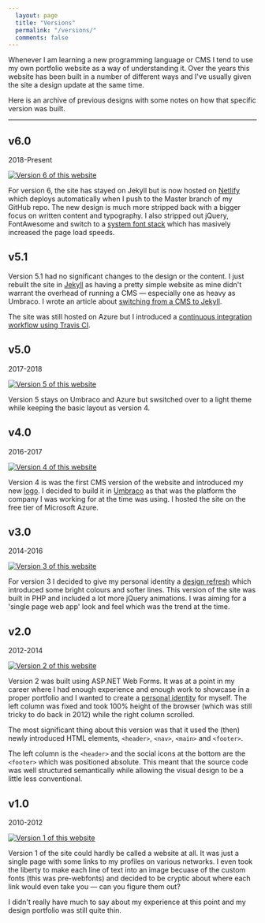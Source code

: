 ```yaml
---
  layout: page
  title: "Versions"
  permalink: "/versions/"
  comments: false
---
```


Whenever I am learning a new programming language or CMS I tend to use my own portfolio website as a way of understanding it. Over the years this website has been built in a number of different ways and I've usually given the site a design update at the same time.

Here is an archive of previous designs with some notes on how that specific version was built.

---

## v6.0
2018-Present

<a href="{{ site.url }}/images/versions/v6.jpg" class="lightbox">
  <img src="{{ site.url }}/images/versions/v6.jpg" alt="Version 6 of this website" class="center-block img-responsive" />
</a>

For version 6, the site has stayed on Jekyll but is now hosted on [Netlify](https://www.netlify.com/) which deploys automatically when I push to the Master branch of my GitHub repo. The new design is much more stripped back with a bigger focus on written content and typography. I also stripped out jQuery, FontAwesome and switch to a [system font stack](https://css-tricks.com/snippets/css/system-font-stack/) which has masively increased the page load speeds.

## v5.1

Version 5.1 had no significant changes to the design or the content. I just rebuilt the site in [Jekyll](https://jekyllrb.com/) as having a pretty simple website as mine didn't warrant the overhead of running a CMS &mdash; especially one as heavy as Umbraco. I wrote an article about <a href="{{site.baseurl}}{% link _posts/2017-03-18-switching-from-cms-to-jekyll.md %}">switching from a CMS to Jekyll</a>.

The site was still hosted on Azure but I introduced a <a href="{{site.baseurl}}{% link _posts/2017-04-04-deploying-jekyll-using-travis-ci.md %}">continuous integration workflow using Travis CI</a>.

## v5.0
2017-2018

<a href="{{ site.url }}/images/versions/v5.jpg" class="lightbox">
  <img src="{{ site.url }}/images/versions/v5.jpg" alt="Version 5 of this website" class="center-block img-responsive" />
</a>

Version 5 stays on Umbraco and Azure but swsitched over to a light theme while keeping the basic layout as version 4.

## v4.0
2016-2017

<a href="{{ site.url }}/images/versions/v4.jpg" class="lightbox">
  <img src="{{ site.url }}/images/versions/v4.jpg" alt="Version 4 of this website" class="center-block img-responsive" />
</a>

Version 4 is was the first CMS version of the website and introduced my new [logo](https://dribbble.com/shots/2718615-Branding-logo-and-website-refresh-for-2016). I decided to build it in [Umbraco](https://umbraco.com/) as that was the platform the company I was working for at the time was using. I hosted the site on the free tier of Microsoft Azure.

## v3.0
2014-2016

<a href="{{ site.url }}/images/versions/v3.jpg" class="lightbox">
  <img src="{{ site.url }}/images/versions/v3.jpg" alt="Version 3 of this website" class="center-block img-responsive" />
</a>

For version 3 I decided to give my personal identity a [design refresh](https://dribbble.com/shots/1524996-Personal-Identity-V2) which introduced some bright colours and softer lines. This version of the site was built in PHP and included a lot more jQuery animations. I was aiming for a 'single page web app' look and feel which was the trend at the time.


## v2.0
2012-2014

<a href="{{ site.url }}/images/versions/v2.jpg" class="lightbox">
  <img src="{{ site.url }}/images/versions/v2.jpg" alt="Version 2 of this website" class="center-block img-responsive" />
</a>

Version 2 was built using ASP.NET Web Forms. It was at a point in my career where I had enough experience and enough work to showcase in a proper portfolio and I wanted to create a [personal identity](https://dribbble.com/shots/775585-Personal-Identity) for myself. The left column was fixed and took 100% height of the browser (which was still tricky to do back in 2012) while the right column scrolled.

The most significant thing about this version was that it used the (then) newly introduced HTML elements, `<header>`, `<nav>`, `<main>` and `<footer>`. 

The left column is the `<header>` and the social icons at the bottom are the `<footer>` which was positioned absolute. This meant that the source code was well structured semantically while allowing the visual design to be a little less conventional.


## v1.0
2010-2012

<a href="{{ site.url }}/images/versions/v1.jpg" class="lightbox">
  <img src="{{ site.url }}/images/versions/v1.jpg" alt="Version 1 of this website" class="center-block img-responsive" />
</a>

Version 1 of the site could hardly be called a website at all. It was just a single page with some links to my profiles on various networks. I even took the liberty to make each line of text into an image becuase of the custom fonts (this was pre-webfonts) and decided to be cryptic about where each link would even take you &mdash; can you figure them out?

I didn't really have much to say about my experience at this point and my design portfolio was still quite thin.
